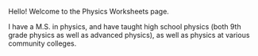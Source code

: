 Hello! Welcome to the Physics Worksheets page.

I have a M.S. in physics, and have taught high school physics (both 9th grade physics as well as advanced physics), as well as physics at various community colleges. 
